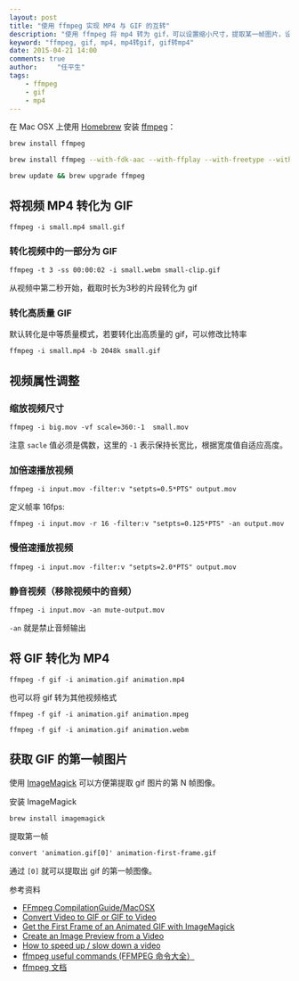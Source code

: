 ```yaml
---
layout: post
title: "使用 ffmpeg 实现 MP4 与 GIF 的互转"
description: "使用 ffmpeg 将 mp4 转为 gif，可以设置缩小尺寸，提取某一帧图片，设置转换为 gif 的图片质量。"
keyword: "ffmpeg, gif, mp4, mp4转gif, gif转mp4"
date: 2015-04-21 14:00
comments: true
author:     "任平生"
tags:
    - ffmpeg
    - gif
    - mp4
---
```


在 Mac OSX 上使用 [Homebrew](http://brew.sh/) 安装 [ffmpeg](https://www.ffmpeg.org/)：

``` bash
brew install ffmpeg

brew install ffmpeg --with-fdk-aac --with-ffplay --with-freetype --with-libass --with-libquvi --with-libvorbis --with-libvpx --with-opus --with-x265

brew update && brew upgrade ffmpeg
```

## 将视频 MP4 转化为 GIF

``` 
ffmpeg -i small.mp4 small.gif
```

### 转化视频中的一部分为 GIF

``` 
ffmpeg -t 3 -ss 00:00:02 -i small.webm small-clip.gif
```

从视频中第二秒开始，截取时长为3秒的片段转化为 gif

### 转化高质量 GIF

默认转化是中等质量模式，若要转化出高质量的 gif，可以修改比特率

``` 
ffmpeg -i small.mp4 -b 2048k small.gif
```



## 视频属性调整

### 缩放视频尺寸

``` 
ffmpeg -i big.mov -vf scale=360:-1  small.mov
```

注意 `sacle` 值必须是偶数，这里的 `-1` 表示保持长宽比，根据宽度值自适应高度。

### 加倍速播放视频

``` 
ffmpeg -i input.mov -filter:v "setpts=0.5*PTS" output.mov
```

定义帧率 16fps:

``` 
ffmpeg -i input.mov -r 16 -filter:v "setpts=0.125*PTS" -an output.mov
```

### 慢倍速播放视频

``` 
ffmpeg -i input.mov -filter:v "setpts=2.0*PTS" output.mov
```

### 静音视频（移除视频中的音频）

``` 
ffmpeg -i input.mov -an mute-output.mov
```

`-an` 就是禁止音频输出 

## 将 GIF 转化为 MP4

``` 
ffmpeg -f gif -i animation.gif animation.mp4
```

也可以将 gif 转为其他视频格式

``` 
ffmpeg -f gif -i animation.gif animation.mpeg

ffmpeg -f gif -i animation.gif animation.webm
```

## 获取 GIF 的第一帧图片

使用 [ImageMagick](http://www.imagemagick.org/) 可以方便第提取 gif 图片的第 N 帧图像。

安装 ImageMagick

``` 
brew install imagemagick
```

提取第一帧

``` 
convert 'animation.gif[0]' animation-first-frame.gif
```

通过 `[0]` 就可以提取出 gif 的第一帧图像。



参考资料

* [FFmpeg CompilationGuide/MacOSX](https://trac.ffmpeg.org/wiki/CompilationGuide/MacOSX)
* [Convert Video to GIF or GIF to Video](http://davidwalsh.name/convert-video-gif)
* [Get the First Frame of an Animated GIF with ImageMagick](http://davidwalsh.name/first-frame-animated-gif)
* [Create an Image Preview from a Video](http://davidwalsh.name/create-image-preview-video)
* [How to speed up / slow down a video](https://trac.ffmpeg.org/wiki/How%20to%20speed%20up%20/%20slow%20down%20a%20video)
* [ffmpeg useful commands (FFMPEG 命令大全）](http://siwei.me/blog/posts/ffmpeg-useful-commands) 
* [ffmpeg 文档](http://siwei.me/blog/posts/ffmpeg-useful-commands) 